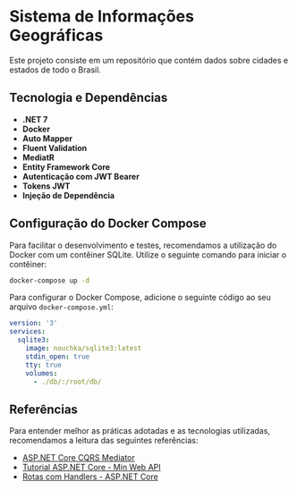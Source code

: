 # Sistema de Informações Geográficas

Este projeto consiste em um repositório que contém dados sobre cidades e estados de todo o Brasil.

## Tecnologia e Dependências

- **.NET 7**
- **Docker**
- **Auto Mapper**
- **Fluent Validation**
- **MediatR**
- **Entity Framework Core**
- **Autenticação com JWT Bearer**
- **Tokens JWT**
- **Injeção de Dependência**

## Configuração do Docker Compose

Para facilitar o desenvolvimento e testes, recomendamos a utilização do Docker com um contêiner SQLite. Utilize o seguinte comando para iniciar o contêiner:

```bash
docker-compose up -d
```
Para configurar o Docker Compose, adicione o seguinte código ao seu arquivo `docker-compose.yml`:

```yaml
version: '3'
services:
  sqlite3:
    image: nouchka/sqlite3:latest
    stdin_open: true
    tty: true
    volumes:
      - ./db/:/root/db/
```


## Referências

Para entender melhor as práticas adotadas e as tecnologias utilizadas, recomendamos a leitura das seguintes referências:

- [ASP.NET Core CQRS Mediator](https://balta.io/blog/aspnet-core-cqrs-mediator)
- [Tutorial ASP.NET Core - Min Web API](https://learn.microsoft.com/pt-br/aspnet/core/tutorials/min-web-api?view=aspnetcore-8.0&tabs=visual-studio)
- [Rotas com Handlers - ASP.NET Core](https://learn.microsoft.com/pt-br/aspnet/core/fundamentals/minimal-apis/route-handlers?view=aspnetcore-8.0)
